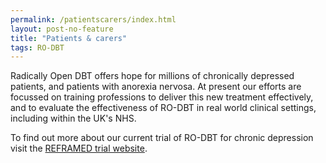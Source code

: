 ```yaml
---
permalink: /patientscarers/index.html
layout: post-no-feature
title: "Patients & carers"
tags: RO-DBT
---
```



Radically Open DBT offers hope for millions of chronically depressed patients, and patients with anorexia nervosa. At present our efforts are focussed on training professions to deliver this new treatment effectively, and to evaluate the effectiveness of RO-DBT in real world clinical settings, including within the UK's NHS.

To find out more about our current trial of RO-DBT for chronic depression visit the [REFRAMED trial website](http://www.reframed.org.uk).



